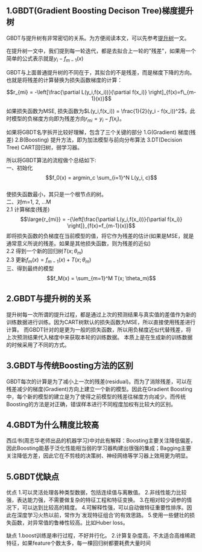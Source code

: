 ## 1.GBDT(Gradient Boosting Decison Tree)梯度提升树
GBDT与提升树有非常密切的关系。为方便阅读本文，可以先参考[提升树](https://blog.csdn.net/bitcarmanlee/article/details/106835782)一文。

在提升树一文中，我们提到每一轮迭代，都是去拟合上一轮的"残差"，如果用一个简单的公式表示就是$y_i - f_{m-1}(x)$

GBDT与上面普通提升树的不同在于，其拟合的不是残差，而是梯度下降的方向。也就是将残差的计算替换为损失函数梯度的计算：
  
$$r_{mi} = -\left[\frac{\partial L(y_i,f(x_i))}{\partial f(x_i)} \right]_{f(x)=f\_{m-1}(x)}$$  

如果损失函数为MSE, 损失函数为$L(y_i,f(x_i)) = \frac{1}{2}(y_i - f(x_i))^2$，此时模型的负梯度方向即为残差方向$r_{mi} = y_i - f(x_i)$。

如果将GBDT名字拆开比较好理解，包含了三个关键的部分
1.G(Gradient) 梯度(残差)
2.B(Boosting) 提升方法，即为加法模型与前向分布算法
3.DT(Decision Tree) CART回归树，弱学习器。

所以将GBDT算法的流程做个总结如下:  
一、初始化  
$$f_0(x) = argmin_c \sum_{i=1}^N L(y_i, c)$$  
使损失函数最小，其只是一个根节点的树。  
二、对m=1, 2, …M  
2.1 计算梯度(残差)   
$$\large{r_{mi}} = -{\left[\frac{\partial L(y_i,f(x_i))}{\partial f(x_i)} \right]}_{f(x)=f_{m-1}(x)}$$
即将损失函数的负梯度在当前模型的值，将它作为残差的估计(如果是MSE，就是通常意义所说的残差。如果是其他损失函数，则为残差的近似)  
2.2 得到一个新的回归树$T(x;\theta_m)$  
2.3 更新$f_m(x) = f_{m-1}(x) + T(x; \theta_m)$      
三、得到最终的模型   
$$f_M(x) = \sum_{m=1}^M T(x; \theta_m)$$

## 2.GBDT与提升树的关系
提升树每一次所谓的提升过程，都是通过上次的预测结果与真实值的差值作为新的训练数据进行训练。因为CART树默认的损失函数为MSE，所以直接使用残差进行计算。
而GBDT针对的是更为一般的损失函数，所以用负梯度近似代替残差，将上次预测结果代入梯度中来获取本轮的训练数据。
本质上是在生成新的训练数据的时候采用了不同的方式。

## 3.GBDT与传统Boosting方法的区别
GBDT每次的计算是为了减小上一次的残差(residual)。而为了消除残差，可以在残差减少的梯度(Gradient)方向上建立一个新的模型。因此在Gradient Boosting中，每个新的模型的建立是为了使得之前模型的残差往梯度方向减少。而传统Boosting的方法是对正确，错误样本进行不同程度加权有比较大的区别。

## 4.GBDT为什么精度比较高
西瓜书(周志华老师出品的机器学习)中对此有解释：Boosting主要关注降低偏差，因此Boosting能基于泛化性能相当弱的学习器构建出很强的集成；Bagging主要关注降低方差，因此它在不剪枝的决策树、神经网络等学习器上效用更为明显。

## 5.GBDT优缺点
优点
1.可以灵活处理各种类型数据，包括连续值与离散值。
2.非线性能力比较强，表达能力强，不需要做复杂的特征工程和特征变换。
3.在相对较少调参的情况下，可以达到比较高的精度。
4.可解释性强，可以自动做特征重要性排序。因此在深度学习火热以前，常作为`发现特征组合‘的有效思路。
5.使用一些健壮的损失函数，对异常值的鲁棒性较高。比如Huber loss。

缺点
1.boost训练是串行过程，不好并行化。
2.计算复杂度高，不太适合高维稀疏特征，如果feature个数太多，每一棵回归树都要耗费大量时间
